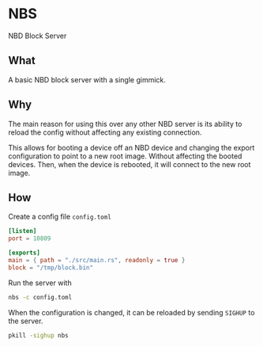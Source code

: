 # NBS

NBD Block Server

## What

A basic NBD block server with a single gimmick.

## Why

The main reason for using this over any other NBD server is its ability to reload the config without affecting any existing connection.

This allows for booting a device off an NBD device and changing the export configuration to point to a new root image. Without affecting the booted devices.
Then, when the device is rebooted, it will connect to the new root image.

## How

Create a config file `config.toml`

```toml
[listen]
port = 10809

[exports]
main = { path = "./src/main.rs", readonly = true }
block = "/tmp/block.bin"
```

Run the server with

```bash
nbs -c config.toml
```

When the configuration is changed, it can be reloaded by sending `SIGHUP` to the server.

```bash
pkill -sighup nbs
```
